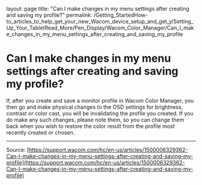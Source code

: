 layout: page
title: "Can I make changes in my menu settings after creating and saving my profile?"
permalink: /Getting_StartedHow-to_articles_to_help_get_your_new_Wacom_device_setup_and_get_y/Setting_Up_Your_TabletRead_More/Pen_Display/Wacom_Color_Manager/Can_I_make_changes_in_my_menu_settings_after_creating_and_saving_my_profile

# Can I make changes in my menu settings after creating and saving my profile?

If, after you create and save a monitor profile in Wacom Color Manager, you then go and make physical changes to the OSD settings for brightness, contrast or color cast, you will be invalidating the profile you created. If you do make any such changes, please note them, so you can change them back when you wish to restore the color result from the profile most recently created or chosen.

---
Source: [https://support.wacom.com/hc/en-us/articles/1500006329362-Can-I-make-changes-in-my-menu-settings-after-creating-and-saving-my-profile](https://support.wacom.com/hc/en-us/articles/1500006329362-Can-I-make-changes-in-my-menu-settings-after-creating-and-saving-my-profile)
